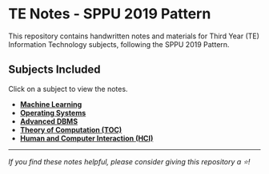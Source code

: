 # TE Notes - SPPU 2019 Pattern

This repository contains handwritten notes and materials for Third Year (TE) Information Technology subjects, following the SPPU 2019 Pattern.

## Subjects Included

Click on a subject to view the notes.

* **[Machine Learning](./Machine_Learning/)**
* **[Operating Systems](./Operating_Systems/)**
* **[Advanced DBMS](./Advanced_DBMS/)**
* **[Theory of Computation (TOC)](./Theory_of_Computation/)**
* **[Human and Computer Interaction (HCI)](./Human_Computer_Interaction/)**

---
*If you find these notes helpful, please consider giving this repository a ⭐️!*
